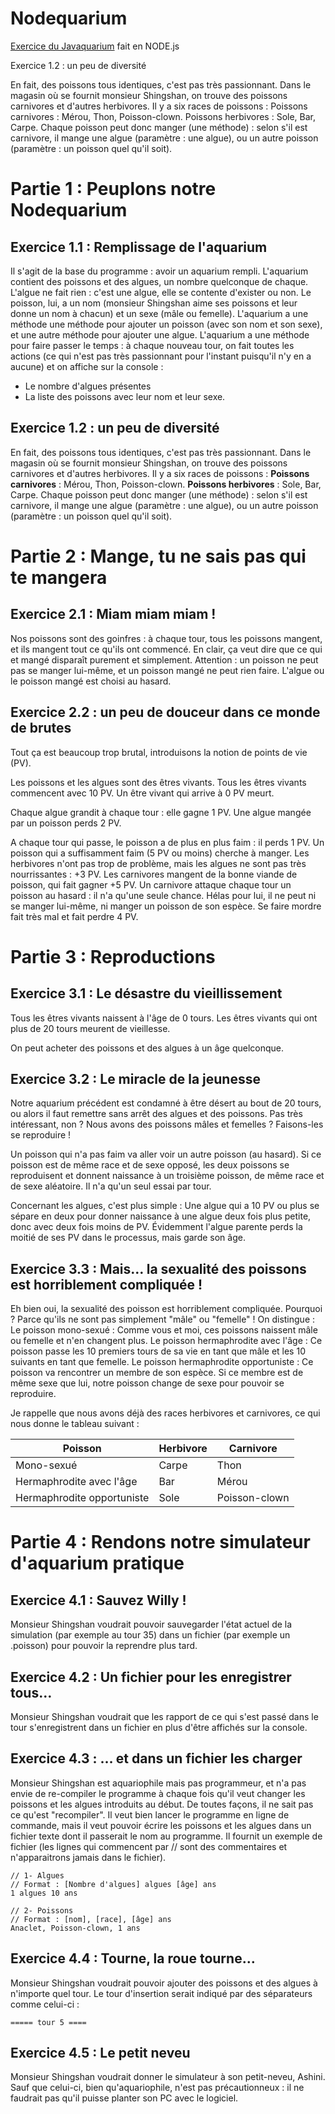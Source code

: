 # Nodequarium
[Exercice du Javaquarium](https://zestedesavoir.com/forums/sujet/447/javaquarium/) fait en NODE.js

Exercice 1.2 : un peu de diversité

En fait, des poissons tous identiques, c'est pas très passionnant. Dans le magasin où se fournit monsieur Shingshan, on trouve des poissons carnivores et d'autres herbivores. Il y a six races de poissons : Poissons carnivores : Mérou, Thon, Poisson-clown. Poissons herbivores : Sole, Bar, Carpe. Chaque poisson peut donc manger (une méthode) : selon s'il est carnivore, il mange une algue (paramètre : une algue), ou un autre poisson (paramètre : un poisson quel qu'il soit).

# Partie 1 : Peuplons notre Nodequarium
## Exercice 1.1 : Remplissage de l'aquarium

Il s'agit de la base du programme : avoir un aquarium rempli. L'aquarium contient des poissons et des algues, un nombre quelconque de chaque. L'algue ne fait rien : c'est une algue, elle se contente d'exister ou non. Le poisson, lui, a un nom (monsieur Shingshan aime ses poissons et leur donne un nom à chacun) et un sexe (mâle ou femelle). L'aquarium a une méthode une méthode pour ajouter un poisson (avec son nom et son sexe), et une autre méthode pour ajouter une algue. L'aquarium a une méthode pour faire passer le temps : à chaque nouveau tour, on fait toutes les actions (ce qui n'est pas très passionnant pour l'instant puisqu'il n'y en a aucune) et on affiche sur la console :

* Le nombre d'algues présentes
* La liste des poissons avec leur nom et leur sexe.

## Exercice 1.2 : un peu de diversité

En fait, des poissons tous identiques, c'est pas très passionnant. Dans le magasin où se fournit monsieur Shingshan, on trouve des poissons carnivores et d'autres herbivores. Il y a six races de poissons : **Poissons carnivores** : Mérou, Thon, Poisson-clown. **Poissons herbivores** : Sole, Bar, Carpe. Chaque poisson peut donc manger (une méthode) : selon s'il est carnivore, il mange une algue (paramètre : une algue), ou un autre poisson (paramètre : un poisson quel qu'il soit).

# Partie 2 : Mange, tu ne sais pas qui te mangera
## Exercice 2.1 : Miam miam miam !

Nos poissons sont des goinfres : à chaque tour, tous les poissons mangent, et ils mangent tout ce qu'ils ont commencé. En clair, ça veut dire que ce qui et mangé disparaît purement et simplement. Attention : un poisson ne peut pas se manger lui-même, et un poisson mangé ne peut rien faire. L'algue ou le poisson mangé est choisi au hasard.

## Exercice 2.2 : un peu de douceur dans ce monde de brutes

Tout ça est beaucoup trop brutal, introduisons la notion de points de vie (PV).

Les poissons et les algues sont des êtres vivants. Tous les êtres vivants commencent avec 10 PV. Un être vivant qui arrive à 0 PV meurt.

Chaque algue grandit à chaque tour : elle gagne 1 PV. Une algue mangée par un poisson perds 2 PV.

A chaque tour qui passe, le poisson a de plus en plus faim : il perds 1 PV. Un poisson qui a suffisamment faim (5 PV ou moins) cherche à manger. Les herbivores n'ont pas trop de problème, mais les algues ne sont pas très nourrissantes : +3 PV. Les carnivores mangent de la bonne viande de poisson, qui fait gagner +5 PV. Un carnivore attaque chaque tour un poisson au hasard : il n'a qu'une seule chance. Hélas pour lui, il ne peut ni se manger lui-même, ni manger un poisson de son espèce. Se faire mordre fait très mal et fait perdre 4 PV.

# Partie 3 : Reproductions
## Exercice 3.1 : Le désastre du vieillissement

Tous les êtres vivants naissent à l'âge de 0 tours. Les êtres vivants qui ont plus de 20 tours meurent de vieillesse.

On peut acheter des poissons et des algues à un âge quelconque.

## Exercice 3.2 : Le miracle de la jeunesse

Notre aquarium précédent est condamné à être désert au bout de 20 tours, ou alors il faut remettre sans arrêt des algues et des poissons. Pas très intéressant, non ? Nous avons des poissons mâles et femelles ? Faisons-les se reproduire !

Un poisson qui n'a pas faim va aller voir un autre poisson (au hasard). Si ce poisson est de même race et de sexe opposé, les deux poissons se reproduisent et donnent naissance à un troisième poisson, de même race et de sexe aléatoire. Il n'a qu'un seul essai par tour.

Concernant les algues, c'est plus simple : Une algue qui a 10 PV ou plus se sépare en deux pour donner naissance à une algue deux fois plus petite, donc avec deux fois moins de PV. Évidemment l'algue parente perds la moitié de ses PV dans le processus, mais garde son âge.

## Exercice 3.3 : Mais… la sexualité des poissons est horriblement compliquée !

Eh bien oui, la sexualité des poisson est horriblement compliquée. Pourquoi ? Parce qu'ils ne sont pas simplement "mâle" ou "femelle" ! On distingue : Le poisson mono-sexué : Comme vous et moi, ces poissons naissent mâle ou femelle et n'en changent plus. Le poisson hermaphrodite avec l'âge : Ce poisson passe les 10 premiers tours de sa vie en tant que mâle et les 10 suivants en tant que femelle. Le poisson hermaphrodite opportuniste : Ce poisson va rencontrer un membre de son espèce. Si ce membre est de même sexe que lui, notre poisson change de sexe pour pouvoir se reproduire.

Je rappelle que nous avons déjà des races herbivores et carnivores, ce qui nous donne le tableau suivant :

Poisson | Herbivore | Carnivore
------- | --------- | ---------
Mono-sexué | Carpe | Thon
Hermaphrodite avec l'âge | Bar | Mérou
Hermaphrodite opportuniste | Sole | Poisson-clown

# Partie 4 : Rendons notre simulateur d'aquarium pratique
## Exercice 4.1 : Sauvez Willy !

Monsieur Shingshan voudrait pouvoir sauvegarder l'état actuel de la simulation (par exemple au tour 35) dans un fichier (par exemple un .poisson) pour pouvoir la reprendre plus tard.

## Exercice 4.2 : Un fichier pour les enregistrer tous…

Monsieur Shingshan voudrait que les rapport de ce qui s'est passé dans le tour s'enregistrent dans un fichier en plus d'être affichés sur la console.

## Exercice 4.3 : … et dans un fichier les charger

Monsieur Shingshan est aquariophile mais pas programmeur, et n'a pas envie de re-compiler le programme à chaque fois qu'il veut changer les poissons et les algues introduits au début. De toutes façons, il ne sait pas ce qu'est "recompiler". Il veut bien lancer le programme en ligne de commande, mais il veut pouvoir écrire les poissons et les algues dans un fichier texte dont il passerait le nom au programme. Il fournit un exemple de fichier (les lignes qui commencent par // sont des commentaires et n'apparaitrons jamais dans le fichier).

```
// 1- Algues
// Format : [Nombre d'algues] algues [âge] ans
1 algues 10 ans

// 2- Poissons
// Format : [nom], [race], [âge] ans
Anaclet, Poisson-clown, 1 ans
```

## Exercice 4.4 : Tourne, la roue tourne…

Monsieur Shingshan voudrait pouvoir ajouter des poissons et des algues à n'importe quel tour. Le tour d'insertion serait indiqué par des séparateurs comme celui-ci :

```
===== tour 5 ====
```

## Exercice 4.5 : Le petit neveu

Monsieur Shingshan voudrait donner le simulateur à son petit-neveu, Ashini. Sauf que celui-ci, bien qu'aquariophile, n'est pas précautionneux : il ne faudrait pas qu'il puisse planter son PC avec le logiciel.

